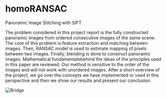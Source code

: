 # homoRANSAC
Panoramic Image Stitching with SIFT

The problem considered in this project report is the fully
constructed panoramic images from ordered consecutive images
of the same scene. The core of this problem is feature
extraction and matching between images. Then, RANSAC
model is used to estimate mapping of pixels between two images.
Finally, blending is done to construct panoramic images.
Mathematical fundamentalsbehind the ideas of the principles
used in this paper are reviewed. Our method is sensitive to the
order of the images and will not work with unordered images.
After a short overview of the project, we go over the concepts
we have implemented or used in this perspective and then we
show our results and present our conclusion.

![Bridge](https://raw.github.com/berkantdeniz/homoRANSAC/tree/master/imgs/bridge.png)
